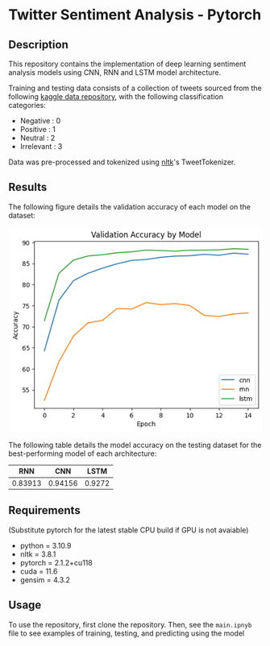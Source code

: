 # Twitter Sentiment Analysis - Pytorch

## Description

This repository contains the implementation of deep learning sentiment analysis models using CNN, RNN and LSTM model architecture.  

Training and testing data consists of a collection of tweets sourced from the following [kaggle data repository](https://www.kaggle.com/datasets/jp797498e/twitter-entity-sentiment-analysis/data), with the following classification categories:

- Negative : 0
- Positive : 1
- Neutral : 2
- Irrelevant : 3

Data was pre-processed and tokenized using [nltk](https://www.nltk.org/)'s TweetTokenizer.

## Results

The following figure details the validation accuracy of each model on the dataset:  

![Validation Results](results/validation_accuracy.png)

The following table details the model accuracy on the testing dataset for the best-performing model of each architecture:

|       RNN        |        CNN       |       LSTM       |
|------------------|------------------|------------------|
|     0.83913      |     0.94156      |      0.9272      |

## Requirements

(Substitute pytorch for the latest stable CPU build if GPU is not avaiable)

- python = 3.10.9
- nltk = 3.8.1
- pytorch = 2.1.2+cu118
- cuda = 11.6
- gensim = 4.3.2

## Usage

To use the repository, first clone the repository. Then, see the `main.ipnyb` file to see examples of training, testing, and predicting using the model
